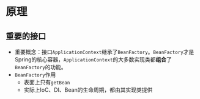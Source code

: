 # 原理

## 重要的接口

* 重要概念：接口`ApplicationContext`继承了`BeanFactory`。`BeanFactory`才是Spring的核心容器，`ApplicationContext`的大多数实现类都**组合**了`BeanFactory`的功能。
* `BeanFactory`作用
    * 表面上只有`getBean`
    * 实际上IoC、DI、Bean的生命周期，都由其实现类提供
